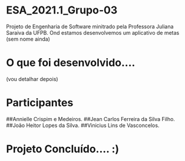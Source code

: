 # ESA_2021.1_Grupo-03

Projeto de Engenharia de Software minitrado pela Professora Juliana Saraiva da UFPB. 
Ond estamos desenvolvemos um aplicativo de metas (sem nome ainda)

# O que foi desenvolvido.... 

(vou detalhar depois)

# Participantes 

##Annielle Crispim e Medeiros. 
##Jean Carlos Ferreira da Silva Filho. 
##João Heitor Lopes da Silva. 
##Vinicius Lins de Vasconcelos. 

# Projeto Concluído.... :)


